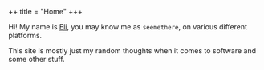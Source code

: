 ++
title = "Home"
+++

Hi! My name is [Eli](https://github.com/seemethere), you may know me as 
`seemethere`, on various different platforms.

This site is mostly just my random thoughts when it comes to software 
and some other stuff.
